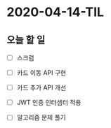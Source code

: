 # 2020-04-14-TIL

## 오늘 할 일

- [ ] 스크럼
- [ ] 카드 이동 API 구현
- [ ] 카드 추가 API 개선
- [ ] JWT 인증 인터셉터 적용
- [ ] 알고리즘 문제 풀기

